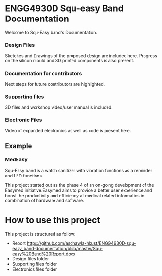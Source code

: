 # **ENGG4930D Squ-easy Band Documentation**

Welcome to Squ-Easy band's Documentation.

### Design Files

Sketches and Drawings of the proposed design are included here. Progress on the silicon mould and 3D printed components is also present.

### Documentation for contributors

Next steps for future contributors are highlighted.

### Supporting files

3D files and workshop video/user manual is included.

### Electronic Files

Video of expanded electronics as well as code is present here.

## Example

### MedEasy

Squ-Easy band is a watch sanitizer with vibration functions as a reminder and LED functions

This project started out as the phase 4 of an on-going development of the Easymed initiative.Easymed aims to provide a better user experience and boost the productivity and efficiency at medical related informatics in combination of hardware and software.

# How to use this project

This project is structured as follow:

- Report https://github.com/aschawla-hkust/ENGG4930D-squ-easy_band-documentation/blob/master/Squ-easy%20Band%20Report.docx
- Design files folder
- Supporting files folder
- Electronics files folder
